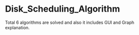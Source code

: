 # Disk_Scheduling_Algorithm
Total 6 algorithms are solved and also it includes GUI and Graph explanation.
